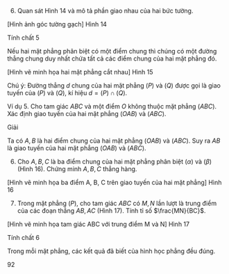 6. Quan sát Hình 14 và mô tả phần giao nhau của hai bức tường.

[Hình ảnh góc tường gạch]
Hình 14

Tính chất 5

Nếu hai mặt phẳng phân biệt có một điểm chung thì chúng có một đường thẳng chung duy nhất chứa tất cả các điểm chung của hai mặt phẳng đó.

[Hình vẽ minh họa hai mặt phẳng cắt nhau]
Hình 15

Chú ý: Đường thẳng $d$ chung của hai mặt phẳng $(P)$ và $(Q)$ được gọi là giao tuyến của $(P)$ và $(Q)$, kí hiệu $d = (P) \cap (Q)$.

Ví dụ 5. Cho tam giác $ABC$ và một điểm $O$ không thuộc mặt phẳng $(ABC)$. Xác định giao tuyến của hai mặt phẳng $(OAB)$ và $(ABC)$.

Giải

Ta có $A, B$ là hai điểm chung của hai mặt phẳng $(OAB)$ và $(ABC)$. Suy ra $AB$ là giao tuyến của hai mặt phẳng $(OAB)$ và $(ABC)$.

6. Cho $A, B, C$ là ba điểm chung của hai mặt phẳng phân biệt $(\alpha)$ và $(\beta)$ (Hình 16). Chứng minh $A, B, C$ thẳng hàng.

[Hình vẽ minh họa ba điểm A, B, C trên giao tuyến của hai mặt phẳng]
Hình 16

7. Trong mặt phẳng $(P)$, cho tam giác $ABC$ có $M, N$ lần lượt là trung điểm của các đoạn thẳng $AB, AC$ (Hình 17). Tính tỉ số $\frac{MN}{BC}$.

[Hình vẽ minh họa tam giác ABC với trung điểm M và N]
Hình 17

Tính chất 6

Trong mỗi mặt phẳng, các kết quả đã biết của hình học phẳng đều đúng.

92